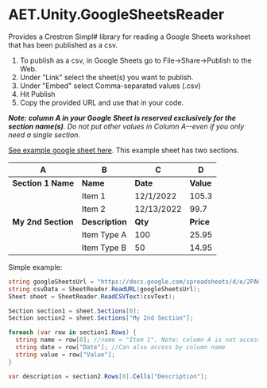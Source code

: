 # AET.Unity.GoogleSheetsReader

Provides a Crestron Simpl# library for reading a Google Sheets worksheet that has been published as a csv. 

1. To publish as a csv, in Google Sheets go to File->Share->Publish to the Web. 
2. Under "Link" select the sheet(s) you want to publish.
3. Under "Embed" select Comma-separated values (.csv) 
4. Hit Publish
5. Copy the provided URL and use that in your code.

_**Note: column A in your Google Sheet is reserved exclusively for the section name(s)**. Do not put other values in Column A--even if you only need a single section._

[See example google sheet here](https://docs.google.com/spreadsheets/d/1WCXD3m8lKbrhlAkJa6cHlWXUSzqFqCSpCL9sSZEk4Uo/edit?usp=sharing). This example sheet has two sections.

A | B | C | D
--|--|--|--
**Section 1 Name** | **Name** | **Date** | **Value**
 &#65279; | Item 1 | 12/1/2022 | 105.3
 &#65279; | Item 2 | 12/13/2022 | 99.7 
**My 2nd Section** | **Description** | **Qty** | **Price**
 &#65279; | Item Type A | 100 | 25.95
 &#65279; | Item Type B | 50 | 14.95


Simple example:
````C#
string googleSheetsUrl = "https://docs.google.com/spreadsheets/d/e/2PACX-1vQKY0ZBdIi3xGXwtzHt57Z4rsUNvYL-CQg34sVGct5C5h0VAQvHfYYn-YEUSLnaJ1PKk84Ksp7XK2UF/pub?gid=0&single=true&output=csv";
string csvData = SheetReader.ReadURL(googleSheetsUrl);
Sheet sheet = SheetReader.ReadCSVText(csvText);

Section section1 = sheet.Sections[0];
Section section2 = sheet.Sections["My 2nd Section"];

foreach (var row in section1.Rows) {
  string name = row[0]; //name = "Item 1". Note: column A is not accessible here: it's reserved exclusively for section names. So [0] is column B.
  string date = row["Date"]; //Can also access by column name
  string value = row["Value"];
}

var description = section2.Rows[0].Cells["Description"];
````
